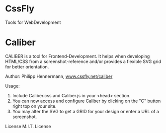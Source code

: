 # CssFly

Tools for WebDevelopment

# Caliber

CALIBER is a tool for Frontend-Development.
It helps when developing HTML/CSS from a screenshot-reference and/or provides a flexible SVG grid for better orientation.

Author: Philipp Hennermann, www.cssfly.net/caliber

Usage:

1. Include Caliber.css and Caliber.js in your &lt;head&gt; section.
2. You can now access and configure Caliber by clicking on the "C" button right top on your site.
3. You may alter the SVG to get a GRID for your design or enter a URL of a screenshot.

License M.I.T. License
